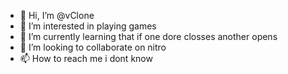 - 👋 Hi, I’m @vClone
- 👀 I’m interested in playing games 
- 🌱 I’m currently learning that if one dore closses another opens 
- 💞️ I’m looking to collaborate on nitro 
- 📫 How to reach me i dont know

<!---
vClone/vClone is a ✨ special ✨ repository because its `README.md` (this file) appears on your GitHub profile.
You can click the Preview link to take a look at your changes.
--->
